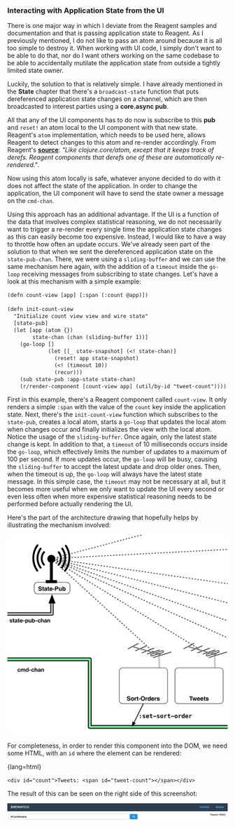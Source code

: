 ### Interacting with Application State from the UI
There is one major way in which I deviate from the Reagent samples and documentation and that is passing application state to Reagent. As I previously mentioned, I do not like to pass an atom around because it is all too simple to destroy it. When working with UI code, I simply don't want to be able to do that, nor do I want others working on the same codebase to be able to accidentally mutilate the application state from outside a tightly limited state owner.

Luckily, the solution to that is relatively simple. I have already mentioned in the **State** chapter that there's a ````broadcast-state```` function that puts dereferenced application state changes on a channel, which are then broadcasted to interest parties using a **core.async pub**.

All that any of the UI components has to do now is subscribe to this **pub** and ````reset!```` an atom local to the UI component with that new state. Reagent's ````atom```` implementation, which needs to be used here, allows Reagent to detect changes to this atom and re-render accordingly. From Reagent's **[source](https://github.com/reagent-project/reagent/blob/master/src/reagent/core.cljs#L173)**: _"Like clojure.core/atom, except that it keeps track of derefs. Reagent components that derefs one of these are automatically re-rendered."_.

Now using this atom locally is safe, whatever anyone decided to do with it does not affect the state of the application. In order to change the application, the UI component will have to send the state owner a message on the ````cmd-chan````.

Using this approach has an additional advantage. If the UI is a function of the data that involves complex statistical reasoning, we do not necessarily want to trigger a re-render every single time the application state changes as this can easily become too expensive. Instead, I would like to have a way to throttle how often an update occurs. We've already seen part of the solution to that when we sent the dereferenced application state on the ````state-pub-chan````. There, we were using a ````sliding-buffer```` and we can use the same mechanism here again, with the addition of a ````timeout```` inside the ````go-loop```` receiving messages from subscribing to state changes. Let's have a look at this mechanism with a simple example:

```
(defn count-view [app] [:span (:count @app)])

(defn init-count-view
  "Initialize count view view and wire state"
  [state-pub]
  (let [app (atom {})
        state-chan (chan (sliding-buffer 1))]
    (go-loop []
             (let [[_ state-snapshot] (<! state-chan)]
               (reset! app state-snapshot)
               (<! (timeout 10))
               (recur)))
    (sub state-pub :app-state state-chan)
    (r/render-component [count-view app] (util/by-id "tweet-count"))))
```

First in this example, there's a Reagent component called ````count-view````. It only renders a simple ````:span```` with the value of the ````count```` key inside the application state. Next, there's the ````init-count-view```` function which subscribes to the ````state-pub````, creates a local atom, starts a ````go-loop```` that updates the local atom when changes occur and finally initializes the view with the local atom. Notice the usage of the ````sliding-buffer````. Once again, only the latest state change is kept. In addition to that, a ````timeout```` of 10 milliseconds occurs inside the ````go-loop````, which effectively limits the number of updates to a maximum of 100 per second. If more updates occur, the ````go-loop```` will be busy, causing the ````sliding-buffer```` to accept the latest update and drop older ones. Then, when the timeout is up, the ````go-loop```` will always have the latest state message. In this simple case, the ````timeout```` may not be necessary at all, but it becomes more useful when we only want to update the UI every second or even less often when more expensive statistical reasoning needs to be performed before actually rendering the UI.

Here's the part of the architecture drawing that hopefully helps by illustrating the mechanism involved:

![](images/client-state-pub.png)

For completeness, in order to render this component into the DOM, we need some HTML, with an ````id```` where the element can be rendered:

{lang=html}
```
<div id="count">Tweets: <span id="tweet-count"></span></div>
```

The result of this can be seen on the right side of this screenshot:

![](images/header.png)
